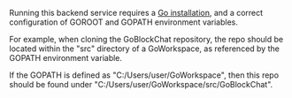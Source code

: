 Running this backend service requires a [Go installation](https://golang.org/doc/install), and a correct configuration of GOROOT and GOPATH environment variables.

For example, when cloning the GoBlockChat repository, the repo should be located within the "src" directory of a GoWorkspace, as referenced by the GOPATH environment variable.

If the GOPATH is defined as "C:/Users/user/GoWorkspace", then this repo should be found under "C:/Users/user/GoWorkspace/src/GoBlockChat".